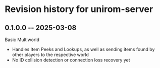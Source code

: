 # Revision history for unirom-server

## 0.1.0.0 -- 2025-03-08

Basic Multiworld

* Handles Item Peeks and Lookups, as well as sending items found by other players to the respective world
* No ID collision detection or connection loss recovery yet

